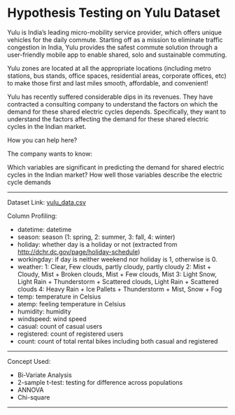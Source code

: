 # Hypothesis Testing on Yulu Dataset

Yulu is India’s leading micro-mobility service provider, which offers unique vehicles for the daily commute. Starting off as a mission to eliminate traffic congestion in India, Yulu provides the safest commute solution through a user-friendly mobile app to enable shared, solo and sustainable commuting.

Yulu zones are located at all the appropriate locations (including metro stations, bus stands, office spaces, residential areas, corporate offices, etc) to make those first and last miles smooth, affordable, and convenient!

Yulu has recently suffered considerable dips in its revenues. They have contracted a consulting company to understand the factors on which the demand for these shared electric cycles depends. Specifically, they want to understand the factors affecting the demand for these shared electric cycles in the Indian market.

How you can help here?

The company wants to know:

Which variables are significant in predicting the demand for shared electric cycles in the Indian market?
How well those variables describe the electric cycle demands

___________________________________________________________________________________________________________

Dataset Link: [yulu_data.csv](https://d2beiqkhq929f0.cloudfront.net/public_assets/assets/000/001/428/original/bike_sharing.csv?1642089089)

Column Profiling:

* datetime: datetime
* season: season (1: spring, 2: summer, 3: fall, 4: winter)
* holiday: whether day is a holiday or not (extracted from http://dchr.dc.gov/page/holiday-schedule)
* workingday: if day is neither weekend nor holiday is 1, otherwise is 0.
* weather:
1: Clear, Few clouds, partly cloudy, partly cloudy
2: Mist + Cloudy, Mist + Broken clouds, Mist + Few clouds, Mist
3: Light Snow, Light Rain + Thunderstorm + Scattered clouds, Light Rain + Scattered clouds
4: Heavy Rain + Ice Pallets + Thunderstorm + Mist, Snow + Fog
* temp: temperature in Celsius
* atemp: feeling temperature in Celsius
* humidity: humidity
* windspeed: wind speed
* casual: count of casual users
* registered: count of registered users
* count: count of total rental bikes including both casual and registered

___________________________________________________________________________________________________________

Concept Used:

* Bi-Variate Analysis
* 2-sample t-test: testing for difference across populations
* ANNOVA
* Chi-square
___________________________________________________________________________________________________________
